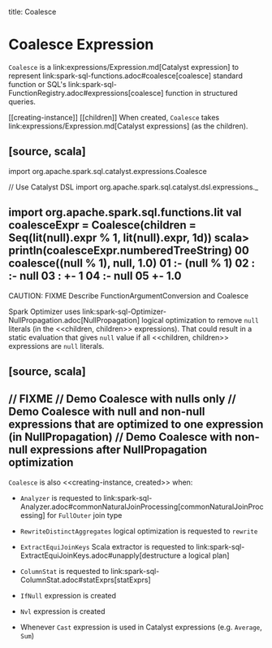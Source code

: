 title: Coalesce

# Coalesce Expression

`Coalesce` is a link:expressions/Expression.md[Catalyst expression] to represent link:spark-sql-functions.adoc#coalesce[coalesce] standard function or SQL's link:spark-sql-FunctionRegistry.adoc#expressions[coalesce] function in structured queries.

[[creating-instance]]
[[children]]
When created, `Coalesce` takes link:expressions/Expression.md[Catalyst expressions] (as the children).

[source, scala]
----
import org.apache.spark.sql.catalyst.expressions.Coalesce

// Use Catalyst DSL
import org.apache.spark.sql.catalyst.dsl.expressions._

import org.apache.spark.sql.functions.lit
val coalesceExpr = Coalesce(children = Seq(lit(null).expr % 1, lit(null).expr, 1d))
scala> println(coalesceExpr.numberedTreeString)
00 coalesce((null % 1), null, 1.0)
01 :- (null % 1)
02 :  :- null
03 :  +- 1
04 :- null
05 +- 1.0
----

CAUTION: FIXME Describe FunctionArgumentConversion and Coalesce

Spark Optimizer uses link:spark-sql-Optimizer-NullPropagation.adoc[NullPropagation] logical optimization to remove `null` literals (in the <<children, children>> expressions). That could result in a static evaluation that gives `null` value if all <<children, children>> expressions are `null` literals.

[source, scala]
----
// FIXME
// Demo Coalesce with nulls only
// Demo Coalesce with null and non-null expressions that are optimized to one expression (in NullPropagation)
// Demo Coalesce with non-null expressions after NullPropagation optimization
----

`Coalesce` is also <<creating-instance, created>> when:

* `Analyzer` is requested to link:spark-sql-Analyzer.adoc#commonNaturalJoinProcessing[commonNaturalJoinProcessing] for `FullOuter` join type

* `RewriteDistinctAggregates` logical optimization is requested to `rewrite`

* `ExtractEquiJoinKeys` Scala extractor is requested to link:spark-sql-ExtractEquiJoinKeys.adoc#unapply[destructure a logical plan]

* `ColumnStat` is requested to link:spark-sql-ColumnStat.adoc#statExprs[statExprs]

* `IfNull` expression is created

* `Nvl` expression is created

* Whenever `Cast` expression is used in Catalyst expressions (e.g. `Average`, `Sum`)
